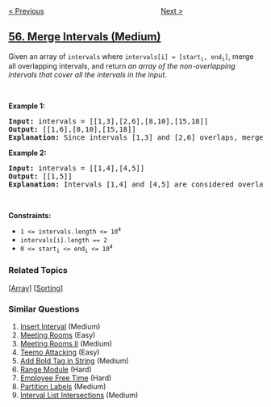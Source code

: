 <!--|This file generated by command(leetcode description); DO NOT EDIT.    |-->
<!--+----------------------------------------------------------------------+-->
<!--|@author    openset <openset.wang@gmail.com>                           |-->
<!--|@link      https://github.com/openset                                 |-->
<!--|@home      https://github.com/openset/leetcode                        |-->
<!--+----------------------------------------------------------------------+-->

[< Previous](../jump-game "Jump Game")
　　　　　　　　　　　　　　　　
[Next >](../insert-interval "Insert Interval")

## [56. Merge Intervals (Medium)](https://leetcode.com/problems/merge-intervals "合并区间")

<p>Given an array&nbsp;of <code>intervals</code>&nbsp;where <code>intervals[i] = [start<sub>i</sub>, end<sub>i</sub>]</code>, merge all overlapping intervals, and return <em>an array of the non-overlapping intervals that cover all the intervals in the input</em>.</p>

<p>&nbsp;</p>
<p><strong>Example 1:</strong></p>

<pre>
<strong>Input:</strong> intervals = [[1,3],[2,6],[8,10],[15,18]]
<strong>Output:</strong> [[1,6],[8,10],[15,18]]
<strong>Explanation:</strong> Since intervals [1,3] and [2,6] overlaps, merge them into [1,6].
</pre>

<p><strong>Example 2:</strong></p>

<pre>
<strong>Input:</strong> intervals = [[1,4],[4,5]]
<strong>Output:</strong> [[1,5]]
<strong>Explanation:</strong> Intervals [1,4] and [4,5] are considered overlapping.
</pre>

<p>&nbsp;</p>
<p><strong>Constraints:</strong></p>

<ul>
	<li><code>1 &lt;= intervals.length &lt;= 10<sup>4</sup></code></li>
	<li><code>intervals[i].length == 2</code></li>
	<li><code>0 &lt;= start<sub>i</sub> &lt;= end<sub>i</sub> &lt;= 10<sup>4</sup></code></li>
</ul>

### Related Topics
  [[Array](../../tag/array/README.md)]
  [[Sorting](../../tag/sorting/README.md)]

### Similar Questions
  1. [Insert Interval](../insert-interval) (Medium)
  1. [Meeting Rooms](../meeting-rooms) (Easy)
  1. [Meeting Rooms II](../meeting-rooms-ii) (Medium)
  1. [Teemo Attacking](../teemo-attacking) (Easy)
  1. [Add Bold Tag in String](../add-bold-tag-in-string) (Medium)
  1. [Range Module](../range-module) (Hard)
  1. [Employee Free Time](../employee-free-time) (Hard)
  1. [Partition Labels](../partition-labels) (Medium)
  1. [Interval List Intersections](../interval-list-intersections) (Medium)
